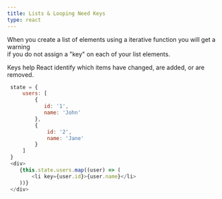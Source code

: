 ```yaml
---
title: Lists & Looping Need Keys
type: react
---
```


When you create a list of elements using a iterative function you will get a warning<br> if you do not assign a "key" on each of your list elements.

Keys help React identify which items have changed, are added, or are removed.

```javascript
 state = {
     users: [
         {
            id: '1',
            name: 'John'
         },
         {
             id: '2',
             name: 'Jane'
         }
     ]
 }
 <div>
    {this.state.users.map((user) => (
        <li key={user.id}>{user.name}</li>
    ))}
 </div>
```
